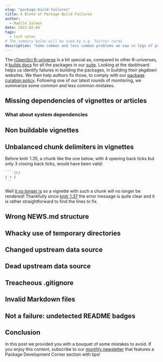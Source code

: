 ```yaml
---
slug: "package-build-failures"
title: A Blend of Package Build Failures
author:
  - Maëlle Salmon
date: 2022-02-04
tags:
  - tech notes
# The summary below will be used by e.g. Twitter cards
description: "Some common and less common problems we saw in logs of package and pkgdown website builds."
---
```


The [rOpenSci R-universe](https://ropensci.r-universe.dev/ui#builds) is a bit special as, compared to other R-universes, it [builds docs](/blog/2021/09/03/runiverse-docs/) for all the packages in our [suite](/packages).
Looking at the dasbhoard helps us identify failures in building the packages, in building their pkgdown websites.
We then help authors fix those, to comply with our [package curation policy](https://devguide.ropensci.org/curationpolicy.html).
Following one of our latest rounds of monitoring, we summarize some common and less common mistakes.


## Missing dependencies of vignettes or articles

### What about system dependencies

## Non buildable vignettes

## Unbalanced chunk delimiters in vignettes

Before knitr 1.35, a chunk like the one below, with 4 opening back ticks but only 3 closing back ticks, would have been valid:

`````markdown
````{r}
1 + 1
```
`````

Well [it no longer is](https://yihui.org/en/2021/10/unbalanced-delimiters/) so a vignette with such a chunk will no longer be rendered!
Thankfully since [knitr 1.37](https://yihui.org/en/2022/01/knitr-news/#unbalanced-chunk-delimiters) the error message is quite clear and it is rather straightforward to find the lines to fix.

## Wrong NEWS.md structure

## Whacky use of temporary directories

## Changed upstream data source

## Dead upstream data source

## Treacheous .gitignore

## Invalid Markdown files

## Not a failure: undetected README badges

## Conclusion

In this post we provided you with a bouquet of some mistakes to avoid.
If you enjoy this content, subscribe to our [monthly newsletter](/news) that features a Package Development Corner section with tips!